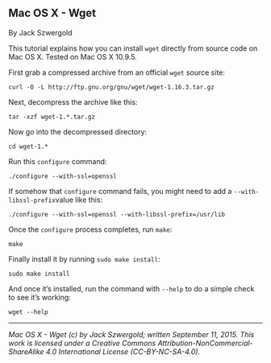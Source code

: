 ## Mac OS X - Wget

By Jack Szwergold

This tutorial explains how you can install `wget` directly from source code on Mac OS X. Tested on Mac OS X 10.9.5.

First grab a compressed archive from an official `wget` source site:

	curl -O -L http://ftp.gnu.org/gnu/wget/wget-1.16.3.tar.gz

Next, decompress the archive like this:

	tar -xzf wget-1.*.tar.gz

Now go into the decompressed directory:

	cd wget-1.*
	
Run this `configure` command:

	./configure --with-ssl=openssl

If somehow that `configure` command fails, you might need to add a `--with-libssl-prefix`value like this:

	./configure --with-ssl=openssl --with-libssl-prefix=/usr/lib

Once the `configure` process completes, run `make`:

	make

Finally install it by running `sudo make install`:

	sudo make install

And once it’s installed, run the command with `--help` to do a simple check to see it’s working:

	wget --help

***

*Mac OS X - Wget (c) by Jack Szwergold; written September 11, 2015. This work is licensed under a Creative Commons Attribution-NonCommercial-ShareAlike 4.0 International License (CC-BY-NC-SA-4.0).*